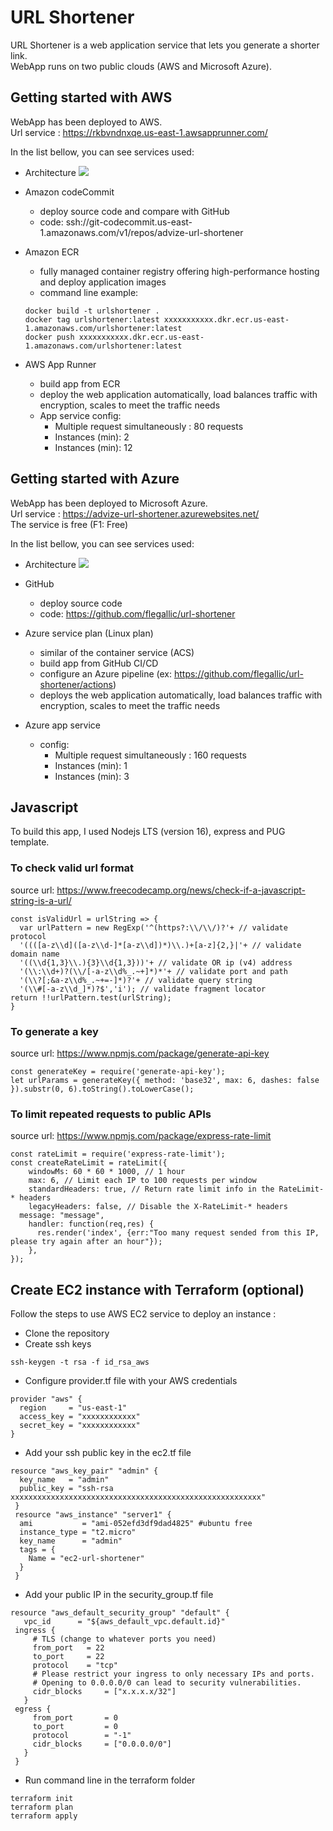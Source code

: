 # URL Shortener
URL Shortener is a web application service that lets you generate a shorter link. \
WebApp runs on two public clouds (AWS and Microsoft Azure).

## Getting started with AWS 
WebApp has been deployed to AWS. \
Url service : https://rkbvndnxqe.us-east-1.awsapprunner.com/

In the list bellow, you can see services used:
- Architecture
![](apprunner-arch.png)

- Amazon codeCommit
    - deploy source code and compare with GitHub
    - code: ssh://git-codecommit.us-east-1.amazonaws.com/v1/repos/advize-url-shortener
- Amazon ECR
    - fully managed container registry offering high-performance hosting and deploy application images
    - command line example:
    ```
    docker build -t urlshortener .
    docker tag urlshortener:latest xxxxxxxxxxx.dkr.ecr.us-east-1.amazonaws.com/urlshortener:latest
    docker push xxxxxxxxxxx.dkr.ecr.us-east-1.amazonaws.com/urlshortener:latest
    ```
- AWS App Runner
    - build app from ECR
    - deploy the web application automatically, load balances traffic with encryption, scales to meet the traffic needs
    - App service config:
        - Multiple request simultaneously : 80 requests
        - Instances (min): 2
        - Instances (min): 12

## Getting started with Azure 
WebApp has been deployed to Microsoft Azure. \
Url service : https://advize-url-shortener.azurewebsites.net/ \
The service is free (F1: Free)

In the list bellow, you can see services used:
- Architecture
![](appservice-plan-arch.png)

- GitHub
    - deploy source code
    - code: https://github.com/flegallic/url-shortener
- Azure service plan (Linux plan)
    - similar of the container service (ACS)
    - build app from GitHub CI/CD
    - configure an Azure pipeline (ex: https://github.com/flegallic/url-shortener/actions)
    - deploys the web application automatically, load balances traffic with encryption, scales to meet the traffic needs
- Azure app service
    - config:
       - Multiple request simultaneously : 160 requests
       - Instances (min): 1
       - Instances (min): 3

## Javascript
To build this app, I used Nodejs LTS (version 16), express and PUG template.

### To check valid url format
source url: https://www.freecodecamp.org/news/check-if-a-javascript-string-is-a-url/
```
const isValidUrl = urlString => {
  var urlPattern = new RegExp('^(https?:\\/\\/)?'+ // validate protocol
  '((([a-z\\d]([a-z\\d-]*[a-z\\d])*)\\.)+[a-z]{2,}|'+ // validate domain name
  '((\\d{1,3}\\.){3}\\d{1,3}))'+ // validate OR ip (v4) address
  '(\\:\\d+)?(\\/[-a-z\\d%_.~+]*)*'+ // validate port and path
  '(\\?[;&a-z\\d%_.~+=-]*)?'+ // validate query string
  '(\\#[-a-z\\d_]*)?$','i'); // validate fragment locator
return !!urlPattern.test(urlString);
}
```
### To generate a key
source url: https://www.npmjs.com/package/generate-api-key
```
const generateKey = require('generate-api-key');
let urlParams = generateKey({ method: 'base32', max: 6, dashes: false }).substr(0, 6).toString().toLowerCase();
```

### To limit repeated requests to public APIs
source url: https://www.npmjs.com/package/express-rate-limit
```
const rateLimit = require('express-rate-limit');
const createRateLimit = rateLimit({
	windowMs: 60 * 60 * 1000, // 1 hour
	max: 6, // Limit each IP to 100 requests per window
	standardHeaders: true, // Return rate limit info in the RateLimit-* headers
	legacyHeaders: false, // Disable the X-RateLimit-* headers
  message: "message", 
    handler: function(req,res) {
      res.render('index', {err:"Too many request sended from this IP, please try again after an hour"});
    },
});
```

## Create EC2 instance with Terraform (optional)
Follow the steps to use AWS EC2 service to deploy an instance :
- Clone the repository
- Create ssh keys
```
ssh-keygen -t rsa -f id_rsa_aws
```
- Configure provider.tf file with your AWS credentials
```
provider "aws" {
  region     = "us-east-1"
  access_key = "xxxxxxxxxxxx"
  secret_key = "xxxxxxxxxxxx"
}
```
- Add your ssh public key in the ec2.tf file
```
resource "aws_key_pair" "admin" {
  key_name   = "admin"
  public_key = "ssh-rsa xxxxxxxxxxxxxxxxxxxxxxxxxxxxxxxxxxxxxxxxxxxxxxxxxxxxxxxx"
 }
 resource "aws_instance" "server1" {
  ami           = "ami-052efd3df9dad4825" #ubuntu free
  instance_type = "t2.micro"
  key_name      = "admin"
  tags = {
    Name = "ec2-url-shortener"
  }
 }
```
- Add your public IP in the security_group.tf file
```
resource "aws_default_security_group" "default" {
   vpc_id      = "${aws_default_vpc.default.id}"
 ingress {
     # TLS (change to whatever ports you need)
     from_port   = 22
     to_port     = 22
     protocol    = "tcp"
     # Please restrict your ingress to only necessary IPs and ports.
     # Opening to 0.0.0.0/0 can lead to security vulnerabilities.
     cidr_blocks     = ["x.x.x.x/32"]
   }
 egress {
     from_port       = 0
     to_port         = 0
     protocol        = "-1"
     cidr_blocks     = ["0.0.0.0/0"]
   }
 }
```
- Run command line in the terraform folder
```
terraform init
terraform plan
terraform apply
```
